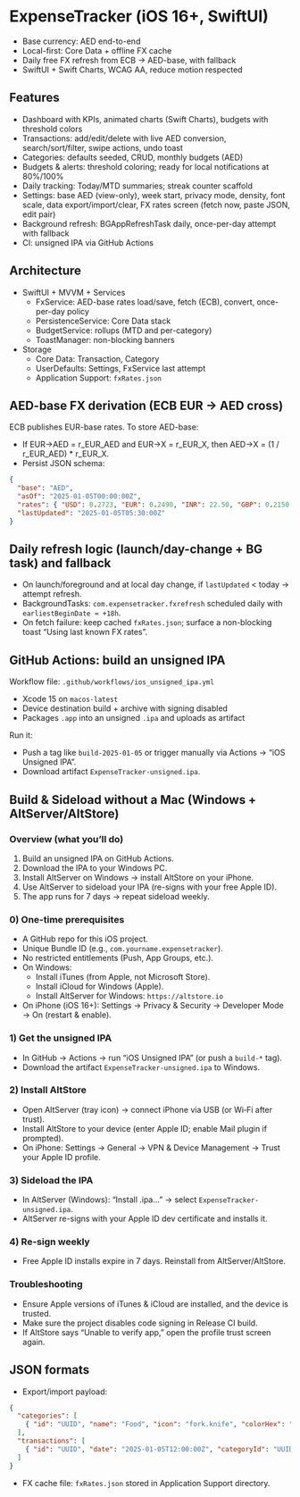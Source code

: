# ExpenseTracker (iOS 16+, SwiftUI)

- Base currency: AED end-to-end
- Local-first: Core Data + offline FX cache
- Daily free FX refresh from ECB → AED-base, with fallback
- SwiftUI + Swift Charts, WCAG AA, reduce motion respected

## Features
- Dashboard with KPIs, animated charts (Swift Charts), budgets with threshold colors
- Transactions: add/edit/delete with live AED conversion, search/sort/filter, swipe actions, undo toast
- Categories: defaults seeded, CRUD, monthly budgets (AED)
- Budgets & alerts: threshold coloring; ready for local notifications at 80%/100%
- Daily tracking: Today/MTD summaries; streak counter scaffold
- Settings: base AED (view-only), week start, privacy mode, density, font scale, data export/import/clear, FX rates screen (fetch now, paste JSON, edit pair)
- Background refresh: BGAppRefreshTask daily, once-per-day attempt with fallback
- CI: unsigned IPA via GitHub Actions

## Architecture
- SwiftUI + MVVM + Services
  - FxService: AED-base rates load/save, fetch (ECB), convert, once-per-day policy
  - PersistenceService: Core Data stack
  - BudgetService: rollups (MTD and per-category)
  - ToastManager: non-blocking banners
- Storage
  - Core Data: Transaction, Category
  - UserDefaults: Settings, FxService last attempt
  - Application Support: `fxRates.json`

## AED-base FX derivation (ECB EUR → AED cross)
ECB publishes EUR-base rates. To store AED-base:
- If EUR→AED = r_EUR_AED and EUR→X = r_EUR_X, then AED→X = (1 / r_EUR_AED) * r_EUR_X.
- Persist JSON schema:
```json
{
  "base": "AED",
  "asOf": "2025-01-05T00:00:00Z",
  "rates": { "USD": 0.2723, "EUR": 0.2490, "INR": 22.50, "GBP": 0.2150, "SAR": 1.0200, "KWD": 0.0830, "QAR": 0.9930, "OMR": 0.1040, "BHD": 0.1030, "PKR": 75.0, "LKR": 82.0, "EGP": 13.0 },
  "lastUpdated": "2025-01-05T05:30:00Z"
}
```

## Daily refresh logic (launch/day-change + BG task) and fallback
- On launch/foreground and at local day change, if `lastUpdated` < today → attempt refresh.
- BackgroundTasks: `com.expensetracker.fxrefresh` scheduled daily with `earliestBeginDate ≈ +18h`.
- On fetch failure: keep cached `fxRates.json`; surface a non-blocking toast “Using last known FX rates”.

## GitHub Actions: build an unsigned IPA
Workflow file: `.github/workflows/ios_unsigned_ipa.yml`
- Xcode 15 on `macos-latest`
- Device destination build + archive with signing disabled
- Packages `.app` into an unsigned `.ipa` and uploads as artifact

Run it:
- Push a tag like `build-2025-01-05` or trigger manually via Actions → “iOS Unsigned IPA”.
- Download artifact `ExpenseTracker-unsigned.ipa`.

## Build & Sideload without a Mac (Windows + AltServer/AltStore)

### Overview (what you’ll do)
1. Build an unsigned IPA on GitHub Actions.
2. Download the IPA to your Windows PC.
3. Install AltServer on Windows → install AltStore on your iPhone.
4. Use AltServer to sideload your IPA (re-signs with your free Apple ID).
5. The app runs for 7 days → repeat sideload weekly.

### 0) One-time prerequisites
- A GitHub repo for this iOS project.
- Unique Bundle ID (e.g., `com.yourname.expensetracker`).
- No restricted entitlements (Push, App Groups, etc.).
- On Windows:
  - Install iTunes (from Apple, not Microsoft Store).
  - Install iCloud for Windows (Apple).
  - Install AltServer for Windows: `https://altstore.io`
- On iPhone (iOS 16+): Settings → Privacy & Security → Developer Mode → On (restart & enable).

### 1) Get the unsigned IPA
- In GitHub → Actions → run “iOS Unsigned IPA” (or push a `build-*` tag).
- Download the artifact `ExpenseTracker-unsigned.ipa` to Windows.

### 2) Install AltStore
- Open AltServer (tray icon) → connect iPhone via USB (or Wi‑Fi after trust).
- Install AltStore to your device (enter Apple ID; enable Mail plugin if prompted).
- On iPhone: Settings → General → VPN & Device Management → Trust your Apple ID profile.

### 3) Sideload the IPA
- In AltServer (Windows): “Install .ipa…” → select `ExpenseTracker-unsigned.ipa`.
- AltServer re-signs with your Apple ID dev certificate and installs it.

### 4) Re-sign weekly
- Free Apple ID installs expire in 7 days. Reinstall from AltServer/AltStore.

### Troubleshooting
- Ensure Apple versions of iTunes & iCloud are installed, and the device is trusted.
- Make sure the project disables code signing in Release CI build.
- If AltStore says “Unable to verify app,” open the profile trust screen again.

## JSON formats
- Export/import payload:
```json
{
  "categories": [
    { "id": "UUID", "name": "Food", "icon": "fork.knife", "colorHex": "#e00800", "monthlyBudgetBase": 500.0 }
  ],
  "transactions": [
    { "id": "UUID", "date": "2025-01-05T12:00:00Z", "categoryId": "UUID", "amountOriginal": 12.34, "currencyCode": "USD", "amountInBase": 45.31, "note": "Lunch", "createdAt": "...", "updatedAt": "..." }
  ]
}
```
- FX cache file: `fxRates.json` stored in Application Support directory.
